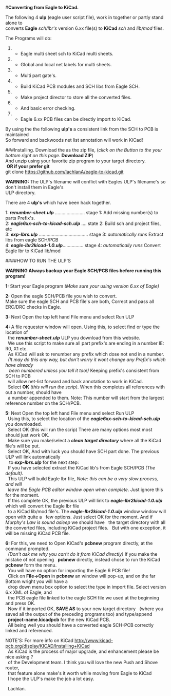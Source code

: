 #**Converting from Eagle to KiCad.**

The following 4 **ulp** (eagle user script file),  work in together or partly stand alone to  
converts **Eagle**  *sch/lbr's* version 6.xx file(s) to **KiCad** *sch* and *lib/mod* files.  

The Programs will do:  
1. - Eagle multi sheet sch to KiCad  multi sheets.  
2. - Global and local net labels for multi sheets.  
3. - Multi part gate's.  
4. - Build KiCad PCB modules and SCH libs from Eagle SCH.  
5. - Make project director to store all the converted files.  
6. - And basic error checking.  
7. - Eagle 6.xx PCB files can be directly import to KiCad.  

By using the  the following **ulp's**  a consistent link from the SCH to PCB is maintained  
So forward and backwoods net list annotation will work in KiCad!  

###Installing.
Download the as the zip file, (*click on the Button to the your bottom right on this page*. **Download ZIP**)  
And unzip using your favorite zip program to your target directory.  
&nbsp;**OR if your prefer git**  
git clone https://github.com/lachlanA/eagle-to-kicad.git  

**WARNING:**  The ULP's filename will conflict with Eagles ULP's filename's so don't install them in Eagle's  
ULP directory.  

There are 4 **ulp's** which have been hack together.  

1: ***renumber-sheet.ulp*** .......................   stage 1:  Add missing number(s) to parts Prefix's.  
2: ***eagle6xx-sch-to-kicad-sch.ulp*** ....   state 2:  Build sch and project files, etc  
3: ***exp-lbrs.ulp*** ......................................   stage 3: *automatically runs*  Extract libs from  eagle SCH/PCB  
4: ***eagle-lbr2kicad-1.0.ulp***................  stage 4:  *automatically runs* Convert Eagle lbr to KiCad lib/mod  
 
####HOW TO RUN THE ULP'S 
 
**WARNING Always backup your Eagle SCH/PCB files before running this program!**  

**1:** Start your Eagle program *(Make sure your using  version 6.xx of Eagle)*  

**2:** Open the eagle SCH/PCB  file you wish to convert.  
   Make sure the eagle SCH and PCB file's are both, Correct and pass all ERC/DRC checks in Eagle.  

**3:** Next Open  the top left hand  File menu and select  Run ULP  

**4:** A file requester window will open.  Using this, to select find or type the location of  
&nbsp;&nbsp;the ***renumber-sheet.ulp*** ULP you download from this website.  
&nbsp;&nbsp;We use this script to make sure all part prefix's are ending in a number  IE:   R0,  X1   etc.  
&nbsp;&nbsp;As KiCad will ask to renumber any prefix which dose not end in a number.  
&nbsp;&nbsp;*(It may do this any way, but don't worry it wont change any Prefix's which have already  
&nbsp;&nbsp; been numbered unless you tell it too!)*  Keeping prefix's consistent from SCH to PCB  
&nbsp;&nbsp;will allow net-list forward and back annotation to work in KiCad.  
&nbsp;&nbsp;Select **OK** *(this will run the scrip)*.  When this completes all references with out a number, should have  
&nbsp;&nbsp;a number appended to them.   Note: This number will start from the largest reference number on the SCH/PCB.  
        
**5:** Next Open  the top left hand  File menu and select Run ULP  
&nbsp;&nbsp;Using this, to select the location of the ***eagle6xx-sch-to-kicad-sch.ulp*** you downloaded.  
&nbsp;&nbsp;Select OK (this will run the scrip) There are many options most most should just work OK.  
&nbsp;&nbsp;Make sure you make/select a ***clean target directory*** where all the KiCad file's will be put.  
&nbsp;&nbsp;Select OK, And with luck you should have SCH part done.   The previous ULP will link automatically  
&nbsp;&nbsp; to ***exp-lbrs.ulp*** for the  next step:  
&nbsp;&nbsp;If you have selected extract the KiCad lib's from Eagle SCH/PCB *(The default).*  
&nbsp;&nbsp;This  ULP will build  Eagle lbr file,  *Note: this can be a very slow process,  and will  
&nbsp;&nbsp;leave the Eagle PCB editor window open when complete*. Just ignore this for the moment.  
&nbsp;&nbsp;If this complete OK, the previous ULP will link to ***eagle-lbr2kicad-1.0.ulp*** which will convert the Eagle lbr file  
&nbsp;&nbsp;to a KiCad lib/mod file's.  The ***eagle-lbr2kicad-1.0.ulp*** window window will open with quite a
&nbsp;&nbsp;few options. Just select OK for the moment.  And if *Murphy's Law  is sound asleep* we should have
&nbsp;&nbsp;the target directory with all the converted files, including KiCad project files.
&nbsp;&nbsp;But with one exception, it will be missing KiCad PCB file.  

**6:** For this, we need to Open KiCad's **pcbnew** program directly,  at the command prompted.  
&nbsp;&nbsp;*(Don't ask me why you can't do it from KiCad directly)* If you make the mistake of not opening
&nbsp;&nbsp;**pcbnew** directly, instead chose to run the KiCad **pcbnew** form the menu.  
&nbsp;&nbsp;You will have no option for importing the Eagle 6 PCB file!  
&nbsp;&nbsp;Click on **File->Open** in **pcbnew** an window will pop-up, and on the far Bottom wright you will have a  
&nbsp;&nbsp;drop down menu box option to select the type in import file. Select version 6.x  XML  of Eagle, and  
&nbsp;&nbsp;the PCB eagle file linked to the eagle SCH file we used at the beginning and press OK.  
&nbsp;&nbsp;Now if it imported OK,  **SAVE AS** to your new target directory
&nbsp;&nbsp;(where you saved all the output of the preceding programs too) and type/append  
&nbsp;&nbsp;**project-name**.**kicadpcb** for the new KiCad PCB.  
&nbsp;&nbsp;All being well you should have a converted eagle SCH-PCB correctly linked and referenced.  

NOTE'S:   For more info on KiCad  http://www.kicad-pcb.org/display/KICAD/Installing+KiCad  
&nbsp;&nbsp;As KiCad is the process of major upgrade,  and enhancement  please be nice asking ?  
&nbsp;&nbsp;of the Development team.  I think you  will love the new Push and Shove router,  
&nbsp;&nbsp;that feature alone make's it worth while moving from Eagle to KiCad  
&nbsp;&nbsp;I hope the ULP's  make the job a lot easy.  

&nbsp;&nbsp;Lachlan.  


  



